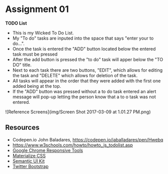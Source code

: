 # Assignment 01

**TODO List**
- This is my Wicked To Do List.
- My "To do" tasks are inputed into the space that says "enter your to do...".
- Once the task is entered the "ADD" button located below the entered task must be pressed
- After the add button is pressed the "to do" task will apper below the "TO DO" title.
- Next to each task there are two buttons, "EDIT", which allows for editing the task and "DELETE" which allows for deletion of the task.
- All tasks will appear in the order that they were added with the first one added being at the top.
- If the "ADD" button was pressed without a to do task entered an alert message will pop-up letting the person know that a to o task was not entered.


![Reference Screens](img/Screen Shot 2017-03-09 at 1.01.27 PM.png)	


 


## Resources
* Codepen.io John Baladares,  https://codepen.io/jaballadares/pen/Hwebq 
* https://www.w3schools.com/howto/howto_js_todolist.asp
* [Google Chrome Responsive Tools](https://developers.google.com/web/tools/chrome-devtools/device-mode/emulate-mobile-viewports)
* [Materialize CSS](http://materializecss.com/)
* [Semantic UI Kit](http://semantic-ui.com)
* [Twitter Bootstrap](http://getbootstrap.com/)
